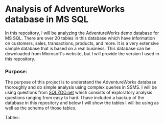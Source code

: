# Analysis of AdventureWorks database in MS SQL

In this repository, I will be analyzing the AdventureWorks demo database for MS SQL. There are over 20 tables in this database which have information on customers, sales, transactions, products, and more. It is a very extensive sample database that is based on a real business. This database can be downloaded from Microsoft's website, but I will provide the version I used in this repository.

### Purpose:
The purpose of this project is to understand the AdventureWorks database thoroughly and do simple analysis using complex queries in SSMS. I will be using questions from [SQLZOO.net](https://sqlzoo.net) which consists of exploratory analysis questions ranging from easy to hard. I have included a backup of the database in this repository and below I will show the tables I will be using as well as the schema of those tables.

Tables: 
